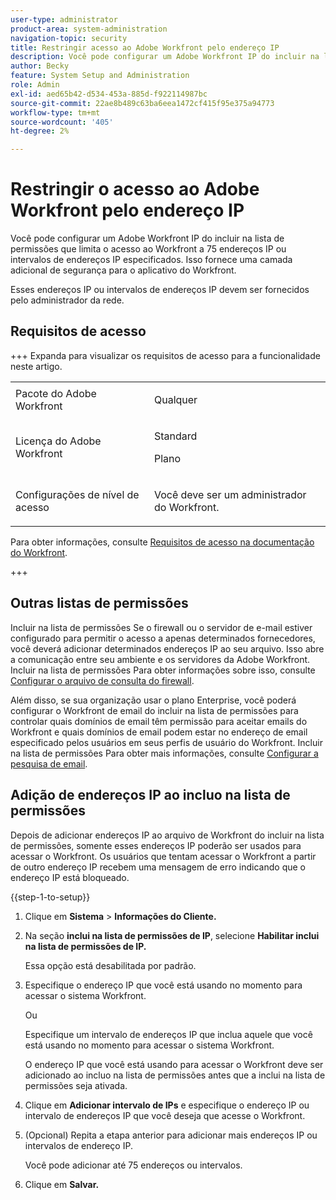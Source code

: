 ```yaml
---
user-type: administrator
product-area: system-administration
navigation-topic: security
title: Restringir acesso ao Adobe Workfront pelo endereço IP
description: Você pode configurar um Adobe Workfront IP do incluir na lista de permissões que limita o acesso ao Workfront a 75 endereços IP ou intervalos de endereços IP especificados. Isso fornece uma camada adicional de segurança para o aplicativo do Workfront.
author: Becky
feature: System Setup and Administration
role: Admin
exl-id: aed65b42-d534-453a-885d-f922114987bc
source-git-commit: 22ae8b489c63ba6eea1472cf415f95e375a94773
workflow-type: tm+mt
source-wordcount: '405'
ht-degree: 2%

---
```


# Restringir o acesso ao Adobe Workfront pelo endereço IP

<!--
>[!IMPORTANT]
>
>This functionality is not currently available to organizations that have been onboarded to the Adobe Admin Console. It will be available in the Adobe Admin Console in a future release. -->

Você pode configurar um Adobe Workfront IP do incluir na lista de permissões que limita o acesso ao Workfront a 75 endereços IP ou intervalos de endereços IP especificados. Isso fornece uma camada adicional de segurança para o aplicativo do Workfront.

Esses endereços IP ou intervalos de endereços IP devem ser fornecidos pelo administrador da rede.

## Requisitos de acesso

+++ Expanda para visualizar os requisitos de acesso para a funcionalidade neste artigo.

<table style="table-layout:auto"> 
 <col> 
 <col> 
 <tbody> 
  <tr> 
   <td role="rowheader">Pacote do Adobe Workfront</td> 
   <td><p>Qualquer</p></td> 
  </tr> 
  <tr> 
   <td role="rowheader">Licença do Adobe Workfront</td> 
   <td><p>Standard</p><p>Plano</p></td> 
  </tr> 
  <tr> 
   <td role="rowheader">Configurações de nível de acesso</td> 
   <td> <p>Você deve ser um administrador do Workfront.</p> </p> </td> 
  </tr> 
 </tbody> 
</table>

Para obter informações, consulte [Requisitos de acesso na documentação do Workfront](/help/quicksilver/administration-and-setup/add-users/access-levels-and-object-permissions/access-level-requirements-in-documentation.md).

+++

## Outras listas de permissões

Incluir na lista de permissões Se o firewall ou o servidor de e-mail estiver configurado para permitir o acesso a apenas determinados fornecedores, você deverá adicionar determinados endereços IP ao seu arquivo. Isso abre a comunicação entre seu ambiente e os servidores da Adobe Workfront. Incluir na lista de permissões Para obter informações sobre isso, consulte [Configurar o arquivo de consulta do firewall](../../../administration-and-setup/get-started-wf-administration/configure-your-firewall.md).

Além disso, se sua organização usar o plano Enterprise, você poderá configurar o Workfront de email do incluir na lista de permissões para controlar quais domínios de email têm permissão para aceitar emails do Workfront e quais domínios de email podem estar no endereço de email especificado pelos usuários em seus perfis de usuário do Workfront. Incluir na lista de permissões Para obter mais informações, consulte [Configurar a pesquisa de email](../../../administration-and-setup/get-started-wf-administration/configure-your-email-allowlist.md).

## Adição de endereços IP ao incluo na lista de permissões

Depois de adicionar endereços IP ao arquivo de Workfront do incluir na lista de permissões, somente esses endereços IP poderão ser usados para acessar o Workfront. Os usuários que tentam acessar o Workfront a partir de outro endereço IP recebem uma mensagem de erro indicando que o endereço IP está bloqueado.

{{step-1-to-setup}}

1. Clique em **Sistema** > **Informações do Cliente.**

1. Na seção **inclui na lista de permissões de IP**, selecione **Habilitar inclui na lista de permissões de IP.**

   Essa opção está desabilitada por padrão.

1. Especifique o endereço IP que você está usando no momento para acessar o sistema Workfront.

   Ou

   Especifique um intervalo de endereços IP que inclua aquele que você está usando no momento para acessar o sistema Workfront.

   O endereço IP que você está usando para acessar o Workfront deve ser adicionado ao incluo na lista de permissões antes que a inclui na lista de permissões seja ativada.

1. Clique em **Adicionar intervalo de IPs** e especifique o endereço IP ou intervalo de endereços IP que você deseja que acesse o Workfront.
1. (Opcional) Repita a etapa anterior para adicionar mais endereços IP ou intervalos de endereço IP.

   Você pode adicionar até 75 endereços ou intervalos.

1. Clique em **Salvar.**
